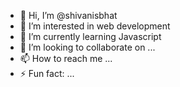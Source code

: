 - 👋 Hi, I’m @shivanisbhat
- 👀 I’m interested in web development 
- 🌱 I’m currently learning Javascript 
- 💞️ I’m looking to collaborate on ...
- 📫 How to reach me ...
- ⚡ Fun fact: ...
